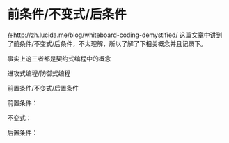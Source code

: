 #  前条件/不变式/后条件

在http://zh.lucida.me/blog/whiteboard-coding-demystified/ 这篇文章中讲到了前条件/不变式/后条件，不太理解，所以了解了下相关概念并且记录下。

事实上这三者都是契约式编程中的概念

进攻式编程/防御式编程

前置条件/不变式/后置条件

前置条件：

不变式：

后置条件：

